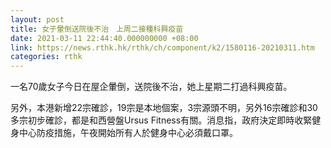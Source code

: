 ```yaml
---
layout: post
title: 女子暈倒送院後不治　上周二接種科興疫苗
date: 2021-03-11 22:44:40.000000000 +08:00
link: https://news.rthk.hk/rthk/ch/component/k2/1580116-20210311.htm
categories: rthk
---
```


一名70歲女子今日在屋企暈倒，送院後不治，她上星期二打過科興疫苗。

另外，本港新增22宗確診，19宗是本地個案，3宗源頭不明，另外16宗確診和30多宗初步確診，都是和西營盤Ursus Fitness有關。消息指，政府決定即時收緊健身中心防疫措施，午夜開始所有人於健身中心必須戴口罩。
